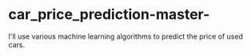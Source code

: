 # car_price_prediction-master-
I'll use various machine learning algorithms to predict the price of used cars.
